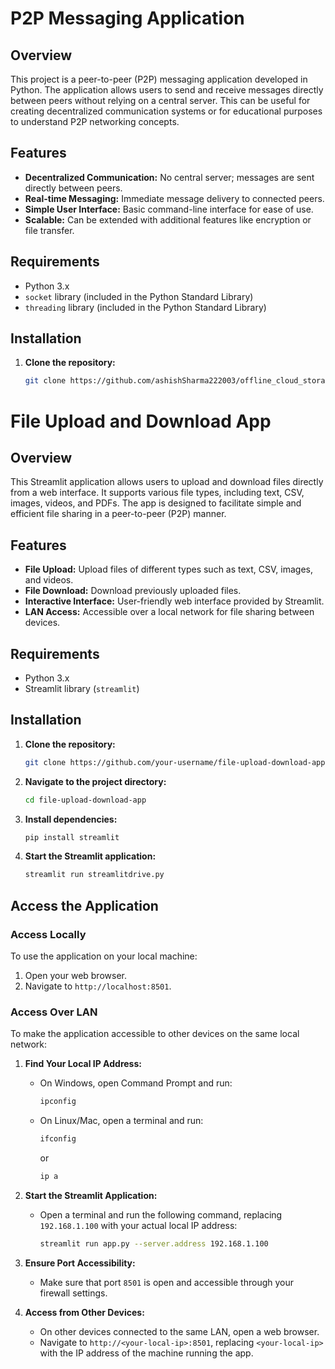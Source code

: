 # P2P Messaging Application

## Overview

This project is a peer-to-peer (P2P) messaging application developed in Python. The application allows users to send and receive messages directly between peers without relying on a central server. This can be useful for creating decentralized communication systems or for educational purposes to understand P2P networking concepts.

## Features

- **Decentralized Communication:** No central server; messages are sent directly between peers.
- **Real-time Messaging:** Immediate message delivery to connected peers.
- **Simple User Interface:** Basic command-line interface for ease of use.
- **Scalable:** Can be extended with additional features like encryption or file transfer.

## Requirements

- Python 3.x
- `socket` library (included in the Python Standard Library)
- `threading` library (included in the Python Standard Library)

## Installation

1. **Clone the repository:**

   ```sh
   git clone https://github.com/ashishSharma222003/offline_cloud_storage.git


# File Upload and Download App

## Overview

This Streamlit application allows users to upload and download files directly from a web interface. It supports various file types, including text, CSV, images, videos, and PDFs. The app is designed to facilitate simple and efficient file sharing in a peer-to-peer (P2P) manner.

## Features

- **File Upload:** Upload files of different types such as text, CSV, images, and videos.
- **File Download:** Download previously uploaded files.
- **Interactive Interface:** User-friendly web interface provided by Streamlit.
- **LAN Access:** Accessible over a local network for file sharing between devices.

## Requirements

- Python 3.x
- Streamlit library (`streamlit`)

## Installation

1. **Clone the repository:**

   ```sh
   git clone https://github.com/your-username/file-upload-download-app.git
2. **Navigate to the project directory:**

   ```sh
   cd file-upload-download-app
3. **Install dependencies:**

   ```sh
   pip install streamlit
5. **Start the Streamlit application:**

   ```sh
   streamlit run streamlitdrive.py

## Access the Application

### Access Locally

To use the application on your local machine:

1. Open your web browser.
2. Navigate to `http://localhost:8501`.

### Access Over LAN

To make the application accessible to other devices on the same local network:

1. **Find Your Local IP Address:**
   - On Windows, open Command Prompt and run:
     ```sh
     ipconfig
     ```
   - On Linux/Mac, open a terminal and run:
     ```sh
     ifconfig
     ```
     or
     ```sh
     ip a
     ```

2. **Start the Streamlit Application:**
   - Open a terminal and run the following command, replacing `192.168.1.100` with your actual local IP address:
     ```sh
     streamlit run app.py --server.address 192.168.1.100
     ```

3. **Ensure Port Accessibility:**
   - Make sure that port `8501` is open and accessible through your firewall settings.

4. **Access from Other Devices:**
   - On other devices connected to the same LAN, open a web browser.
   - Navigate to `http://<your-local-ip>:8501`, replacing `<your-local-ip>` with the IP address of the machine running the app.



